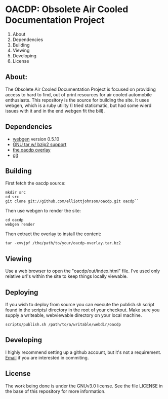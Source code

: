# OACDP: Obsolete Air Cooled Documentation Project

1. About
1. Dependencies
1. Building
1. Viewing
1. Developing
1. License

## About:

The Obsolete Air Cooled Documentation Project is focused on providing access to
hard to find, out of print resources for air cooled automobile enthusiasts.  This 
repository is the source for building the site.  It uses webgen, which is a ruby
utility (I tried staticmatic, but had some wierd issues with it and in the end 
webgen fit the bill).

## Dependencies


  + [webgen](http://webgen.rubyforge.org/) version 0.5.10
  + [GNU tar w/ bzip2 support](http://www.gnu.org/software/tar/)
  + [the oacdp overlay](http://oacdp/mirroring.html)
  + [git](http://git-scm.com)

## Building

First fetch the oacdp source:

	mkdir src
	cd src
	git clone git://github.com/elliottjohnson/oacdp.git oacdp``

Then use webgen to render the site:

	cd oacdp
	webgen render

Then extract the overlay to install the content:

	tar -xvvjpf /the/path/to/your/oacdp-overlay.tar.bz2

## Viewing

Use a web browser to open the "oacdp/out/index.html" file.  I've used only 
relative url's within the site to keep things locally viewable.

## Deploying

If you wish to deploy from source you can execute the publish.sh
script found in the scripts/ directory in the root of your checkout.
Make sure you supply a writeable, webviewable directory on your
local machine.

	scripts/publish.sh /path/to/a/writable/webdir/oacdp      

## Developing

I highly recommend setting up a github account, but it's not a requirement. 
[Email](http://oacdp.org/contact.html) if you are interested in commiting.

## License

The work being done is under the GNUv3.0 license.  See the file LICENSE in
the base of this repository for more information.


